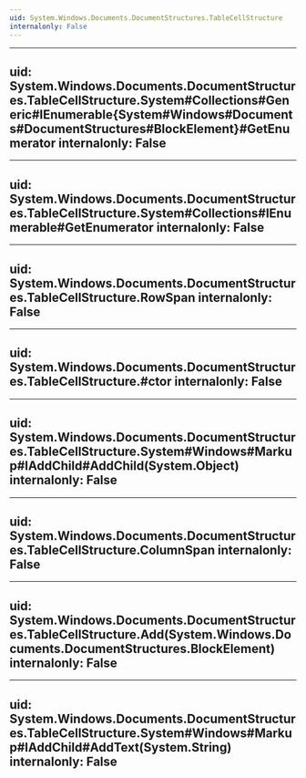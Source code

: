 ```yaml
---
uid: System.Windows.Documents.DocumentStructures.TableCellStructure
internalonly: False
---
```


---
uid: System.Windows.Documents.DocumentStructures.TableCellStructure.System#Collections#Generic#IEnumerable{System#Windows#Documents#DocumentStructures#BlockElement}#GetEnumerator
internalonly: False
---

---
uid: System.Windows.Documents.DocumentStructures.TableCellStructure.System#Collections#IEnumerable#GetEnumerator
internalonly: False
---

---
uid: System.Windows.Documents.DocumentStructures.TableCellStructure.RowSpan
internalonly: False
---

---
uid: System.Windows.Documents.DocumentStructures.TableCellStructure.#ctor
internalonly: False
---

---
uid: System.Windows.Documents.DocumentStructures.TableCellStructure.System#Windows#Markup#IAddChild#AddChild(System.Object)
internalonly: False
---

---
uid: System.Windows.Documents.DocumentStructures.TableCellStructure.ColumnSpan
internalonly: False
---

---
uid: System.Windows.Documents.DocumentStructures.TableCellStructure.Add(System.Windows.Documents.DocumentStructures.BlockElement)
internalonly: False
---

---
uid: System.Windows.Documents.DocumentStructures.TableCellStructure.System#Windows#Markup#IAddChild#AddText(System.String)
internalonly: False
---
